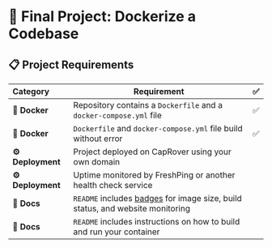 # 🐳 Final Project: Dockerize a Codebase


## 📋 Project Requirements


| Category         | Requirement                                                                                         |   ✅   |
| :--------------- | --------------------------------------------------------------------------------------------------- | :---: |
| **🐳 Docker**     | Repository contains a `Dockerfile` and a `docker-compose.yml` file                                  |   ✅    |
| **🐳 Docker**     | `Dockerfile` and `docker-compose.yml` file build without error                                      |    ✅   |
| **⚙️ Deployment** | Project deployed on CapRover using your own domain                                                  |       |  |  |
| **⚙️ Deployment** | Uptime monitored by FreshPing or another health check service                                       |
| **📝 Docs**       | `README` includes [badges](https://shields.io) for image size, build status, and website monitoring |       |
| **📝 Docs**       | `README` includes instructions on how to build and run your container                               |       |

